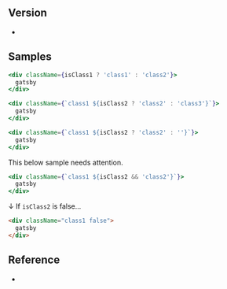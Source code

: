 ## Version
- 

## Samples
```jsx
<div className={isClass1 ? 'class1' : 'class2'}>
  gatsby
</div>
```
```jsx
<div className={`class1 ${isClass2 ? 'class2' : 'class3'}`}>
  gatsby
</div>
```
```jsx
<div className={`class1 ${isClass2 ? 'class2' : ''}`}>
  gatsby
</div>
```

This below sample needs attention.
```jsx
<div className={`class1 ${isClass2 && 'class2'}`}>
  gatsby
</div>
```

↓ If `isClass2` is false...

```html
<div className="class1 false">
  gatsby
</div>
```

## Reference
- 